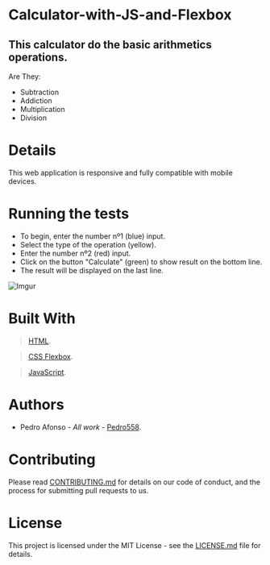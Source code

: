 # Calculator-with-JS-and-Flexbox

This calculator do the basic arithmetics operations.
-------------------
Are They:
* Subtraction
* Addiction
* Multiplication
* Division

# Details #
This web application is responsive and fully compatible with mobile devices.

# Running the tests #
* To begin, enter the number nº1 (blue) input.
* Select the type of the operation (yellow).
* Enter the number nº2 (red) input.
* Click on the button "Calculate" (green) to show result on the bottom line.
* The result will be displayed on the last line.

![Imgur](https://i.imgur.com/eU2S8T9.png)

# Built With #
> [HTML](https://www.w3.org/html/).

> [CSS Flexbox](https://www.w3.org/TR/2017/CR-css-flexbox-1-20171019/).

> [JavaScript](https://www.javascript.com/).

# Authors #
* Pedro Afonso - *All work* - [Pedro558](https://github.com/Pedro558).

# Contributing #
Please read [CONTRIBUTING.md](https://github.com/Pedro558/Calculator-with-JS-and-Flexbox/blob/master/CONTRIBUTING.md) for details on our code of conduct, and the process for submitting pull requests to us.

# License #
This project is licensed under the MIT License - see the [LICENSE.md](https://github.com/Pedro558/Calculator-with-JS-and-Flexbox/blob/master/LICENSE) file for details.
